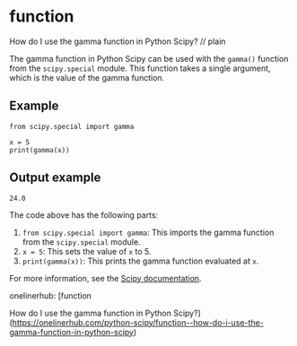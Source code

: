 # function

How do I use the gamma function in Python Scipy?
// plain

The gamma function in Python Scipy can be used with the `gamma()` function from the `scipy.special` module. This function takes a single argument, which is the value of the gamma function.

## Example


```
from scipy.special import gamma

x = 5
print(gamma(x))
```

## Output example

```
24.0
```

The code above has the following parts:
1. `from scipy.special import gamma`: This imports the gamma function from the `scipy.special` module.
2. `x = 5`: This sets the value of `x` to 5.
3. `print(gamma(x))`: This prints the gamma function evaluated at `x`.

For more information, see the [Scipy documentation](https://docs.scipy.org/doc/scipy/reference/generated/scipy.special.gamma.html).

onelinerhub: [function

How do I use the gamma function in Python Scipy?](https://onelinerhub.com/python-scipy/function--how-do-i-use-the-gamma-function-in-python-scipy)